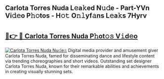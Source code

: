 ## Carlota Torres Nuda L𝚎a𝚔ed N𝚞𝚍e - Part-YVn Vi𝚍𝚎o P𝚑𝚘tos - H𝚘𝚝 O𝚗𝚕yf𝚊ns L𝚎a𝚔s 7Hyrv

# <h2><a href="http://kfare5.oniu.top/?m=Carlota+Torres+Nuda">🔗👉 🔴 Carlota Torres Nuda P𝚑ot𝚘𝚜 V𝚒d𝚎o</a></h2>

[![Carlota Torres Nuda Nu𝚍e𝚜](https://i.imgur.com/0qMVB7G.gif)](http://kfare5.oniu.top/?m=Carlota+Torres+Nuda)
Digital media provider and amusement giver Carlota Torres Nuda, famed for disseminating dance and lifestyle content via trending choreographies and short videos. Outstanding set designer Carlota Torres Nuda, known for their remarkable abilities and achievements in creating visually stunning sets.  

